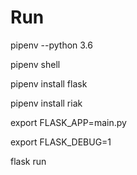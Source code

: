 # Run

pipenv --python 3.6

pipenv shell

pipenv install flask

pipenv install riak

export FLASK_APP=main.py

export FLASK_DEBUG=1

flask run
